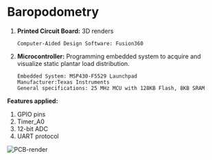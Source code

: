 # Baropodometry

1. **Printed Circuit Board:** 3D renders
    ~~~
    Computer-Aided Design Software: Fusion360
    ~~~
2. **Microcontroller:** Programming embedded system to acquire and visualize static plantar load distribution.
    ~~~
    Embedded System: MSP430-F5529 Launchpad
    Manufacturer:Texas Instruments 
    General specifications: 25 MHz MCU with 128KB Flash, 8KB SRAM
    ~~~

**Features applied:**
  1. GPIO pins
  2. Timer_A0
  3. 12-bit ADC
  4. UART protocol


![PCB-render](https://user-images.githubusercontent.com/94022881/192397863-8e08679f-2bf0-4a70-a87b-30799453ab06.png)
